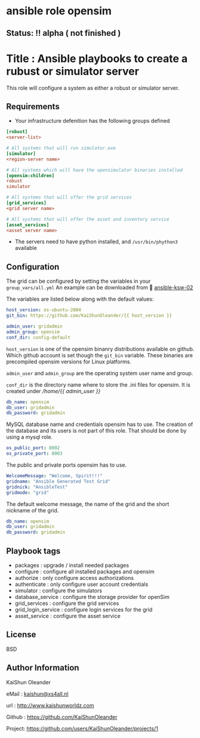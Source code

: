 # ansible role opensim
## Status: :bangbang: alpha ( not finished )


Title : Ansible playbooks to create a rubust or simulator server
================================================================

This role will configure a system as either a robust or
simulator server.


Requirements
------------

- Your infrastructure defenition has the following groups defined

```INI
[robust]
<server-list>

# All systems that will run simulator.exe
[simulator]
<region-server name>

# All systems which will have the opensimulator binaries installed
[opensim:children]
robust
simulator

# All systems that will offer the grid services
[grid_services]
<grid server name>

# All systems that will offer the asset and inventory service
[asset_services]
<asset server name>
```

- The servers need to have python installed, and `/usr/bin/phython3` available


Configuration
------------
The grid can be configured by setting the variables in your `group_vars/all.yml` An example can be downloaded from :link: [ansible-ksw-02](https://github.com/KaiShunOleander/ansible-ksw-02)

The variables are listed below along with the default values:

```YAML
host_version: os-ubuntu-2004
git_bin: https://github.com/KaiShunOleander/{{ host_version }}

admin_user: gridadmin
admin_group: opensim
conf_dir: config-default
```

`host_version`  is one of the opensim binanry distributions available on github. Which github account is set though the `git_bin` variable. These binaries are precompiled opensim versions for Linux platforms. 

`admin_user` and `admin_group` are the operating system user name and group.

`conf_dir` is the directory name where to store the .ini files for opensim. It is created under */home/{{ admin_user }}*

```YAML
db_name: opensim
db_user: gridadmin
db_password: gridadmin
```

MySQL database name and credentials opensim has to use. The creation of the database and its users is not part of this role. That should be done by using a mysql role.


```YAML
os_public_port: 8002
os_private_port: 8003
```

The public and private ports opensim has to use.

```YAML
WelcomeMessage: "Welcome, Spirit!!!"
gridname: "Ansible Generated Test Grid"
gridnick: "AnsibleTest"
gridmode: "grid"
```

The default welcome message, the name of the grid and the short nickname of the grid.

```YAML
db_name: opensim
db_user: gridadmin
db_password: gridadmin
```

 
Playbook tags
----------------
- packages           : upgrade / install needed packages
- configure          : configure all installed packages and opensim
- authorize          : only configure access authorizations
- authenticate       : only configure user account credentials
- simulator          : configure the simulators
- database_service   : configure the storage provider for openSim
- grid_services      : configure the grid services
- grid_login_service : configure login services for the grid
- asset_service      : configure the asset service


License
-------

BSD

Author Information
------------------
KaiShun Oleander

eMail  : kaishun@xs4all.nl

url    : http://www.kaishunworldz.com

Github : https://github.com/KaiShunOleander

Project: https://github.com/users/KaiShunOleander/projects/1
